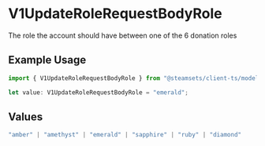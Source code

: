 # V1UpdateRoleRequestBodyRole

The role the account should have between one of the 6 donation roles

## Example Usage

```typescript
import { V1UpdateRoleRequestBodyRole } from "@steamsets/client-ts/models/components";

let value: V1UpdateRoleRequestBodyRole = "emerald";
```

## Values

```typescript
"amber" | "amethyst" | "emerald" | "sapphire" | "ruby" | "diamond"
```